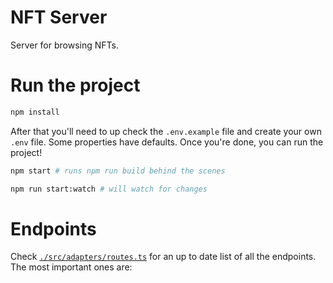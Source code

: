 # NFT Server

Server for browsing NFTs.

# Run the project

```bash
npm install
```

After that you'll need to up check the `.env.example` file and create your own `.env` file. Some properties have defaults. Once you're done, you can run the project!

```bash
npm start # runs npm run build behind the scenes

npm run start:watch # will watch for changes
```

# Endpoints

Check [`./src/adapters/routes.ts`](https://github.com/decentraland/nft-server/blob/master/src/adapters/routes.ts) for an up to date list of all the endpoints. The most important ones are:
